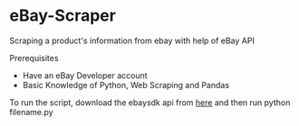 # eBay-Scraper
Scraping a product's information from ebay with help of eBay API

Prerequisites
- Have an eBay Developer account
- Basic Knowledge of Python, Web Scraping and Pandas

To run the script, download the ebaysdk api from [here](https://pypi.org/project/ebaysdk/)  and then run python filename.py
